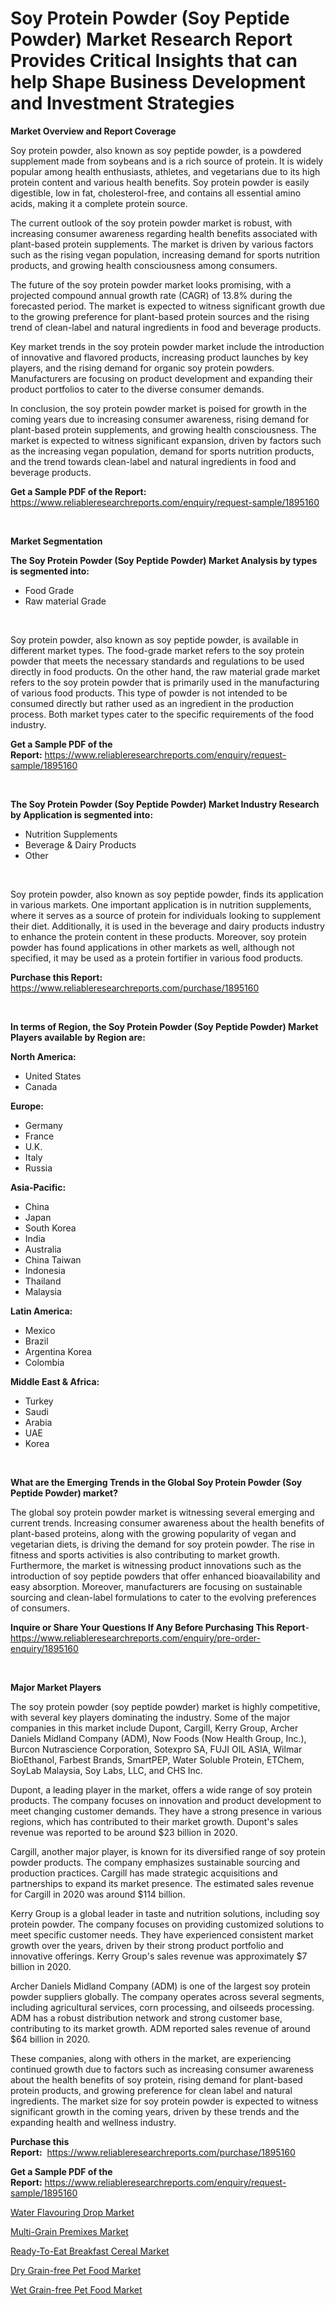 <p><h1>Soy Protein Powder (Soy Peptide Powder) Market Research Report Provides Critical Insights that can help Shape Business Development and Investment Strategies</h1></p><p><strong>Market Overview and Report Coverage</strong></p>
<p><p>Soy protein powder, also known as soy peptide powder, is a powdered supplement made from soybeans and is a rich source of protein. It is widely popular among health enthusiasts, athletes, and vegetarians due to its high protein content and various health benefits. Soy protein powder is easily digestible, low in fat, cholesterol-free, and contains all essential amino acids, making it a complete protein source.</p><p>The current outlook of the soy protein powder market is robust, with increasing consumer awareness regarding health benefits associated with plant-based protein supplements. The market is driven by various factors such as the rising vegan population, increasing demand for sports nutrition products, and growing health consciousness among consumers.</p><p>The future of the soy protein powder market looks promising, with a projected compound annual growth rate (CAGR) of 13.8% during the forecasted period. The market is expected to witness significant growth due to the growing preference for plant-based protein sources and the rising trend of clean-label and natural ingredients in food and beverage products.</p><p>Key market trends in the soy protein powder market include the introduction of innovative and flavored products, increasing product launches by key players, and the rising demand for organic soy protein powders. Manufacturers are focusing on product development and expanding their product portfolios to cater to the diverse consumer demands.</p><p>In conclusion, the soy protein powder market is poised for growth in the coming years due to increasing consumer awareness, rising demand for plant-based protein supplements, and growing health consciousness. The market is expected to witness significant expansion, driven by factors such as the increasing vegan population, demand for sports nutrition products, and the trend towards clean-label and natural ingredients in food and beverage products.</p></p>
<p><strong>Get a Sample PDF of the Report:</strong> <a href="https://www.reliableresearchreports.com/enquiry/request-sample/1895160">https://www.reliableresearchreports.com/enquiry/request-sample/1895160</a></p>
<p>&nbsp;</p>
<p><strong>Market Segmentation</strong></p>
<p><strong>The Soy Protein Powder (Soy Peptide Powder) Market Analysis by types is segmented into:</strong></p>
<p><ul><li>Food Grade</li><li>Raw material Grade</li></ul></p>
<p>&nbsp;</p>
<p><p>Soy protein powder, also known as soy peptide powder, is available in different market types. The food-grade market refers to the soy protein powder that meets the necessary standards and regulations to be used directly in food products. On the other hand, the raw material grade market refers to the soy protein powder that is primarily used in the manufacturing of various food products. This type of powder is not intended to be consumed directly but rather used as an ingredient in the production process. Both market types cater to the specific requirements of the food industry.</p></p>
<p><strong>Get a Sample PDF of the Report:</strong>&nbsp;<a href="https://www.reliableresearchreports.com/enquiry/request-sample/1895160">https://www.reliableresearchreports.com/enquiry/request-sample/1895160</a></p>
<p>&nbsp;</p>
<p><strong>The Soy Protein Powder (Soy Peptide Powder) Market Industry Research by Application is segmented into:</strong></p>
<p><ul><li>Nutrition Supplements</li><li>Beverage & Dairy Products</li><li>Other</li></ul></p>
<p>&nbsp;</p>
<p><p>Soy protein powder, also known as soy peptide powder, finds its application in various markets. One important application is in nutrition supplements, where it serves as a source of protein for individuals looking to supplement their diet. Additionally, it is used in the beverage and dairy products industry to enhance the protein content in these products. Moreover, soy protein powder has found applications in other markets as well, although not specified, it may be used as a protein fortifier in various food products.</p></p>
<p><strong>Purchase this Report:</strong>&nbsp; <a href="https://www.reliableresearchreports.com/purchase/1895160">https://www.reliableresearchreports.com/purchase/1895160</a></p>
<p>&nbsp;</p>
<p><strong>In terms of Region, the Soy Protein Powder (Soy Peptide Powder) Market Players available by Region are:</strong></p>
<p>
    <p> <strong> North America: </strong>
        <ul>
            <li>United States</li>
            <li>Canada</li>
        </ul>
        </p> 
    <p> <strong> Europe: </strong>
        <ul>
            <li>Germany</li>
            <li>France</li>
            <li>U.K.</li>
            <li>Italy</li>
            <li>Russia</li>
        </ul>
        </p> 
    <p> <strong> Asia-Pacific: </strong>
        <ul>
            <li>China</li>
            <li>Japan</li>
            <li>South Korea</li>
            <li>India</li>
            <li>Australia</li>
            <li>China Taiwan</li>
            <li>Indonesia</li>
            <li>Thailand</li>
            <li>Malaysia</li>
        </ul>
        </p> 
    <p> <strong> Latin America: </strong>
        <ul>
            <li>Mexico</li>
            <li>Brazil</li>
            <li>Argentina Korea</li>
            <li>Colombia</li>
        </ul>
        </p> 
    <p> <strong> Middle East & Africa: </strong>
        <ul>
            <li>Turkey</li>
            <li>Saudi</li>
            <li>Arabia</li>
            <li>UAE</li>
            <li>Korea</li>
        </ul>
    </p>
    </p>
<p>&nbsp;</p>
<p><strong>What are the Emerging Trends in the Global Soy Protein Powder (Soy Peptide Powder) market?</strong></p>
<p><p>The global soy protein powder market is witnessing several emerging and current trends. Increasing consumer awareness about the health benefits of plant-based proteins, along with the growing popularity of vegan and vegetarian diets, is driving the demand for soy protein powder. The rise in fitness and sports activities is also contributing to market growth. Furthermore, the market is witnessing product innovations such as the introduction of soy peptide powders that offer enhanced bioavailability and easy absorption. Moreover, manufacturers are focusing on sustainable sourcing and clean-label formulations to cater to the evolving preferences of consumers.</p></p>
<p><strong>Inquire or Share Your Questions If Any Before Purchasing This Report</strong>- <a href="https://www.reliableresearchreports.com/enquiry/pre-order-enquiry/1895160">https://www.reliableresearchreports.com/enquiry/pre-order-enquiry/1895160</a></p>
<p>&nbsp;</p>
<p><strong>Major Market Players</strong></p>
<p><p>The soy protein powder (soy peptide powder) market is highly competitive, with several key players dominating the industry. Some of the major companies in this market include Dupont, Cargill, Kerry Group, Archer Daniels Midland Company (ADM), Now Foods (Now Health Group, Inc.), Burcon Nutrascience Corporation, Sotexpro SA, FUJI OIL ASIA, Wilmar BioEthanol, Farbest Brands, SmartPEP, Water Soluble Protein, ETChem, SoyLab Malaysia, Soy Labs, LLC, and CHS Inc.</p><p>Dupont, a leading player in the market, offers a wide range of soy protein products. The company focuses on innovation and product development to meet changing customer demands. They have a strong presence in various regions, which has contributed to their market growth. Dupont's sales revenue was reported to be around $23 billion in 2020.</p><p>Cargill, another major player, is known for its diversified range of soy protein powder products. The company emphasizes sustainable sourcing and production practices. Cargill has made strategic acquisitions and partnerships to expand its market presence. The estimated sales revenue for Cargill in 2020 was around $114 billion.</p><p>Kerry Group is a global leader in taste and nutrition solutions, including soy protein powder. The company focuses on providing customized solutions to meet specific customer needs. They have experienced consistent market growth over the years, driven by their strong product portfolio and innovative offerings. Kerry Group's sales revenue was approximately $7 billion in 2020.</p><p>Archer Daniels Midland Company (ADM) is one of the largest soy protein powder suppliers globally. The company operates across several segments, including agricultural services, corn processing, and oilseeds processing. ADM has a robust distribution network and strong customer base, contributing to its market growth. ADM reported sales revenue of around $64 billion in 2020.</p><p>These companies, along with others in the market, are experiencing continued growth due to factors such as increasing consumer awareness about the health benefits of soy protein, rising demand for plant-based protein products, and growing preference for clean label and natural ingredients. The market size for soy protein powder is expected to witness significant growth in the coming years, driven by these trends and the expanding health and wellness industry.</p></p>
<p><strong>Purchase this Report:</strong>&nbsp;&nbsp;<a href="https://www.reliableresearchreports.com/purchase/1895160">https://www.reliableresearchreports.com/purchase/1895160</a></p>
<p></p>
<p><strong>Get a Sample PDF of the Report:</strong>&nbsp;<a href="https://www.reliableresearchreports.com/enquiry/request-sample/1895160">https://www.reliableresearchreports.com/enquiry/request-sample/1895160</a></p>
<p><p><a href="https://github.com/Chiragrp23/Market-Research-Report-List-2/blob/main/water-flavouring-drop-market.md">Water Flavouring Drop Market</a></p><p><a href="https://github.com/Chiragrp22/Market-Research-Report-List-2/blob/main/multi-grain-premixes-market.md">Multi-Grain Premixes Market</a></p><p><a href="https://github.com/BryceTownsendr/Market-Research-Report-List-2/blob/main/ready-to-eat-breakfast-cereal-market.md">Ready-To-Eat Breakfast Cereal Market</a></p><p><a href="https://github.com/ChiragRP21/Market-Research-Report-List-2/blob/main/dry-grain-free-pet-food-market.md">Dry Grain-free Pet Food Market</a></p><p><a href="https://github.com/ChiragRp1/Market-Research-Report-List-2/blob/main/wet-grain-free-pet-food-market.md">Wet Grain-free Pet Food Market</a></p></p>